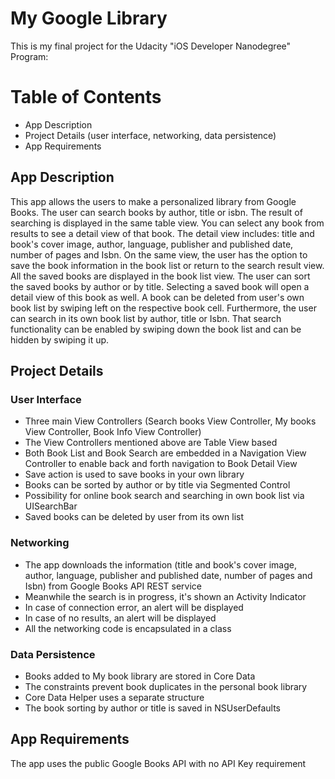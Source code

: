 # My Google Library

This is my final project for the Udacity "iOS Developer Nanodegree" Program:

# Table of Contents
* App Description
* Project Details (user interface, networking, data persistence)
* App Requirements

## App Description
This app allows the users to make a personalized library from Google Books. The user can search books by author, title or isbn. The result of searching is displayed in the same table view. You can select any book from results to see a detail view of that book. The detail view includes: title and book's cover image, author, language, publisher and published date, number of pages and Isbn. On the same view, the user has the option to save the book information in the book list or return to the search result view. All the saved books are displayed in the book list view. The user can sort the saved books by author or by title. Selecting a saved book will open a detail view of this book as well. A book can be deleted from user's own book list by swiping left on the respective book cell. Furthermore, the user can search in its own book list by author, title or Isbn. That search functionality can be enabled by swiping down the book list and can be hidden by swiping it up.

## Project Details

### User Interface
* Three main View Controllers (Search books View Controller, My books View Controller, Book Info View Controller)
* The View Controllers mentioned above are Table View based
* Both Book List and Book Search are embedded in a Navigation View Controller to enable back and forth navigation to Book Detail View
* Save action is used to save books in your own library
* Books can be sorted by author or by title via Segmented Control
* Possibility for online book search and searching in own book list via UISearchBar
* Saved books can be deleted by user from its own list
 
### Networking
* The app downloads the information (title and book's cover image, author, language, publisher and published date, number of pages and Isbn) from Google Books API REST service      
* Meanwhile the search is in progress, it's shown an Activity Indicator
* In case of connection error, an alert will be displayed
* In case of no results, an alert will be displayed
* All the networking code is encapsulated in a class
 
### Data Persistence
* Books added to My book library are stored in Core Data
* The constraints prevent book duplicates in the personal book library
* Core Data Helper uses a separate structure
* The book sorting by author or title is saved in NSUserDefaults

## App Requirements
The app uses the public Google Books API with no API Key requirement
